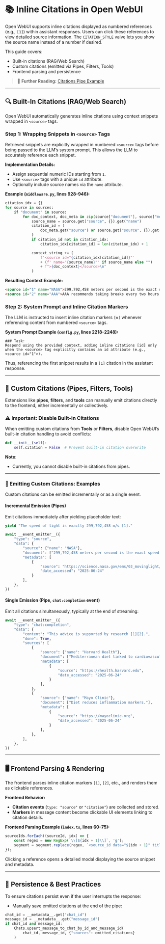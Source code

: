 # 📚 Inline Citations in Open WebUI

Open WebUI supports inline citations displayed as numbered references (e.g., `[1]`) within assistant responses. Users can click these references to view detailed source information. The `CITATION_STYLE` valve lets you show the source name instead of a number if desired.

This guide covers:

* Built-in citations (RAG/Web Search)
* Custom citations (emitted via Pipes, Filters, Tools)
* Frontend parsing and persistence

> 📖 **Further Reading:** [Citations Pipe Example](functions/pipes/citations_example)

---

## 🔍 Built-In Citations (RAG/Web Search)

Open WebUI automatically generates inline citations using context snippets wrapped in `<source>` tags.

### Step 1: Wrapping Snippets in `<source>` Tags

Retrieved snippets are explicitly wrapped in numbered `<source>` tags before being passed to the LLM’s system prompt. This allows the LLM to accurately reference each snippet.

**Implementation Details:**

* Assign sequential numeric IDs starting from `1`.
* Use `<source>` tags with a unique `id` attribute.
* Optionally include source names via the `name` attribute.

**Example (`middleware.py`, lines 928–946):**

```python
citation_idx = {}
for source in sources:
    if "document" in source:
        for doc_context, doc_meta in zip(source["document"], source["metadata"]):
            source_name = source.get("source", {}).get("name")
            citation_id = (
                doc_meta.get("source") or source.get("source", {}).get("id") or "N/A"
            )
            if citation_id not in citation_idx:
                citation_idx[citation_id] = len(citation_idx) + 1

            context_string += (
                f'<source id="{citation_idx[citation_id]}"'
                + (f' name="{source_name}"' if source_name else "")
                + f">{doc_context}</source>\n"
            )
```

**Resulting Context Example:**

```html
<source id="1" name="NASA">299,792,458 meters per second is the exact speed of light in vacuum.</source>
<source id="2" name="AAA">AAA recommends taking breaks every two hours while driving.</source>
```

### Step 2: System Prompt and Inline Citation Markers

The LLM is instructed to insert inline citation markers `[n]` whenever referencing content from numbered `<source>` tags.

**System Prompt Example (`config.py`, lines 2218–2248):**

```text
### Task:
Respond using the provided context, adding inline citations [id] only when the <source> tag explicitly contains an id attribute (e.g., <source id="1">).
```

Thus, referencing the first snippet results in a `[1]` citation in the assistant response.

---

## 🔧 Custom Citations (Pipes, Filters, Tools)

Extensions like **pipes**, **filters**, and **tools** can manually emit citations directly to the frontend, either incrementally or collectively.

### ⚠️ Important: Disable Built-in Citations

When emitting custom citations from **Tools** or **Filters**, disable Open WebUI’s built-in citation handling to avoid conflicts:

```python
def __init__(self):
    self.citation = False  # Prevent built-in citation overwrite
```

**Note:**
* Currently, you cannot disable built-in citations from pipes.

---

### 📡 Emitting Custom Citations: Examples

Custom citations can be emitted incrementally or as a single event.

#### Incremental Emission (Pipes)

Emit citations immediately after yielding placeholder text:

```python
yield "The speed of light is exactly 299,792,458 m/s [1]."

await __event_emitter__({
    "type": "source",
    "data": {
        "source": {"name": "NASA"},
        "document": ["299,792,458 meters per second is the exact speed of light in vacuum."],
        "metadata": [
            {
                "source": "https://science.nasa.gov/ems/03_movinglight/",
                "date_accessed": "2025-06-24"
            }
        ],
    },
})
```

#### Single Emission (Pipe, `chat:completion` event)

Emit all citations simultaneously, typically at the end of streaming:

```python
await __event_emitter__({
    "type": "chat:completion",
    "data": {
        "content": "This advice is supported by research [1][2].",
        "done": True,
        "sources": [
            {
                "source": {"name": "Harvard Health"},
                "document": ["Mediterranean diet linked to cardiovascular health."],
                "metadata": [
                    {
                        "source": "https://health.harvard.edu",
                        "date_accessed": "2025-06-24"
                    }
                ],
            },
            {
                "source": {"name": "Mayo Clinic"},
                "document": ["Diet reduces inflammation markers."],
                "metadata": [
                    {
                        "source": "https://mayoclinic.org",
                        "date_accessed": "2025-06-24"
                    }
                ],
            },
        ],
    },
})
```

---

## 🖥 Frontend Parsing & Rendering

The frontend parses inline citation markers `[1]`, `[2]`, etc., and renders them as clickable references.

**Frontend Behavior:**

* **Citation events** (`type: "source"` or `"citation"`) are collected and stored.
* **Markers** in message content become clickable UI elements linking to citation details.

**Frontend Parsing Example (`index.ts`, lines 60–75):**

```typescript
sourceIds.forEach((sourceId, idx) => {
    const regex = new RegExp(`\\[${idx + 1}\\]`, 'g');
    segment = segment.replace(regex, `<source_id data="${idx + 1}" title="${sourceId}" />`);
});
```

Clicking a reference opens a detailed modal displaying the source snippet and metadata.

---

## 💾 Persistence & Best Practices

To ensure citations persist even if the user interrupts the response:

* Manually save emitted citations at the end of the pipe:

```python
chat_id = __metadata__.get("chat_id")
message_id = __metadata__.get("message_id")
if chat_id and message_id:
    Chats.upsert_message_to_chat_by_id_and_message_id(
        chat_id, message_id, {"sources": emitted_citations}
    )
```
